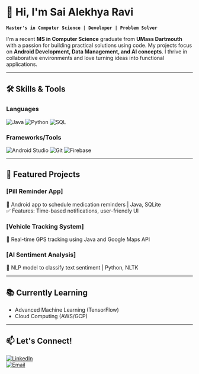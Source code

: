 # 👋 Hi, I'm Sai Alekhya Ravi

**`Master's in Computer Science | Developer | Problem Solver`**

I'm a recent **MS in Computer Science** graduate from **UMass Dartmouth** with a passion for building practical solutions using code. 
My projects focus on **Android Development, Data Management, and AI concepts**. I thrive in collaborative environments and love turning ideas into functional applications.

---

## 🛠️ Skills & Tools

### Languages
![Java](https://img.shields.io/badge/-Java-ED8B00?logo=java&logoColor=white)
![Python](https://img.shields.io/badge/-Python-3776AB?logo=python&logoColor=white)
![SQL](https://img.shields.io/badge/-SQL-4479A1?logo=postgresql&logoColor=white)

### Frameworks/Tools
![Android Studio](https://img.shields.io/badge/-Android_Studio-3DDC84?logo=android-studio&logoColor=white)
![Git](https://img.shields.io/badge/-Git-F05032?logo=git&logoColor=white)
![Firebase](https://img.shields.io/badge/-Firebase-FFCA28?logo=firebase&logoColor=black)

---

## 🚀 Featured Projects

### [Pill Reminder App]  
📱 Android app to schedule medication reminders | Java, SQLite  
✅ Features: Time-based notifications, user-friendly UI  

### [Vehicle Tracking System]  
📍 Real-time GPS tracking using Java and Google Maps API  

### [AI Sentiment Analysis]  
🧠 NLP model to classify text sentiment | Python, NLTK  

---

## 📚 Currently Learning  
- Advanced Machine Learning (TensorFlow)  
- Cloud Computing (AWS/GCP)  

---

## 📫 Let's Connect!  
[![LinkedIn](https://img.shields.io/badge/LinkedIn-Connect-blue?style=flat&logo=linkedin)](www.linkedin.com/in/sai-alekhya-ravi)  
[![Email](https://img.shields.io/badge/Email-Contact-red?style=flat&logo=gmail)](mailto:rsalekhya05@gmail.com)
